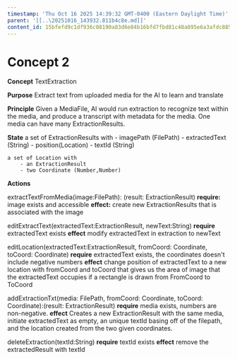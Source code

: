 ```yaml
---
timestamp: 'Thu Oct 16 2025 14:39:32 GMT-0400 (Eastern Daylight Time)'
parent: '[[..\20251016_143932.811b4c8e.md]]'
content_id: 15bfefd9c1df936c08190a83d6e84b16bfd7fbd81c48a095e6a3afdc8859c3f7
---
```


# Concept 2

**Concept** TextExtraction

**Purpose** Extract text from uploaded media for the AI to learn and translate

**Principle** Given a MediaFile, AI would run extraction to recognize text within the media, and produce a transcript with metadata for the media. One media can have many ExtractionResults.

**State**
a set of ExtractionResults with
\- imagePath (FilePath)
\- extractedText (String)
\- position(Location)
\- textId (String)

```
a set of Location with
    - an ExtractionResult
    - two Coordinate (Number,Number)
```

**Actions**

extractTextFromMedia(image:FilePath): (result: ExtractionResult)
**require:** image exists and accessible
**effect:** create new ExtractionResults that is associated with the image

editExtractText(extractedText:ExtractionResult, newText:String)
**require** extractedText exists
**effect** modify extractedText in extraction to newText

editLocation(extractedText:ExtractionResult, fromCoord: Coordinate, toCoord: Coordinate)
**require** extractedText exists, the coordinates doesn't include negative numbers
**effect** change position of extractedText to a new location with fromCoord and toCoord that gives us the area of image that the extractedText occupies if a rectangle is drawn from FromCoord to ToCoord

addExtractionTxt(media: FilePath, fromCoord: Coordinate, toCoord: Coordinate):(result: ExtractionResult)
**require** media exists, numbers are non-negative.
**effect** Creates a new ExtractionResult with the same media, initiate extractedText as empty, an unique textId
basing off of the filepath, and the location created from the two given coordinates.

deleteExtraction(textId:String)
**require** textId exists
**effect** remove the extractedResult with textId
